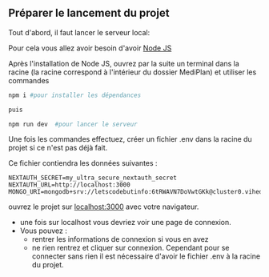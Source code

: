 ## Préparer le lancement du projet

Tout d'abord, il faut lancer le serveur local:

Pour cela vous allez avoir besoin d'avoir [Node JS](https://nodejs.org/en/download)

Après l'installation de Node JS, ouvrez par la suite un terminal dans la racine (la racine correspond à l'intérieur du dossier MediPlan) et utiliser les commandes

```bash
npm i #pour installer les dépendances

puis

npm run dev  #pour lancer le serveur
```
Une fois les commandes effectuez, créer un fichier .env dans la racine du projet si ce n'est pas déjà fait.

Ce fichier contiendra les données suivantes : 
```
NEXTAUTH_SECRET=my_ultra_secure_nextauth_secret
NEXTAUTH_URL=http://localhost:3000
MONGO_URI=mongodb+srv://letscodebutinfo:6tRWAVN7DoVwtGKk@cluster0.vihedg3.mongodb.net/
```

ouvrez le projet sur [localhost:3000](http://localhost:3000) avec votre navigateur.


- une fois sur localhost vous devriez voir une page de connexion.
- Vous pouvez :
    - rentrer les informations de connexion si vous en avez
    - ne rien rentrez et cliquer sur connexion.
Cependant pour se connecter sans rien il est nécessaire d'avoir le fichier .env à la racine du projet.
